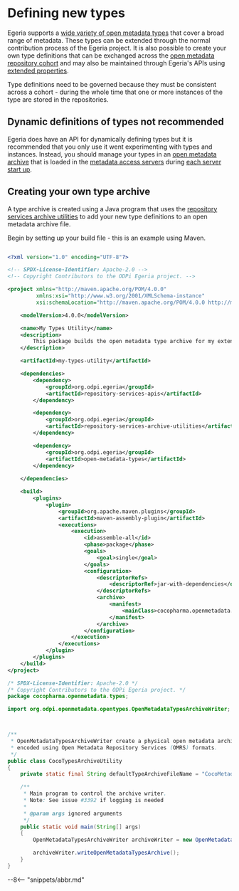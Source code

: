 <!-- SPDX-License-Identifier: CC-BY-4.0 -->
<!-- Copyright Contributors to the ODPi Egeria project 2020. -->

# Defining new types

Egeria supports a [wide variety of open metadata types](/egeria-docs/types) that cover a broad range of metadata.  These types can be extended through the normal contribution process of the Egeria project.   It is also possible to create your own type definitions that can be exchanged across the [open metadata repository cohort](/egeria-docs/concepts/cohort-member) and may also be maintained through Egeria's APIs using [extended properties](/egeria-docs/concepts/extended-properties).

Type definitions need to be governed because they must be consistent across a cohort - during the whole time that one or more instances of the type are stored in the repositories.

## Dynamic definitions of types not recommended

Egeria does have an API for dynamically defining types but it is recommended that you only use it went experimenting with types and instances.  Instead, you should manage your types in an [open metadata archive](/egeria-docs/concepts/open-metadata-archive) that is loaded in the [metadata access servers](/egeria-docs/concepts/metadata-access-servers) during [each server start up](/egeria-docs/guides/admin/servers/configuring-a-metadata-access-store/#configure-metadata-to-load-on-startup).

## Creating your own type archive

A type archive is created using a Java program that uses the [repository services archive utilities](https://github.com/odpi/egeria/tree/master/open-metadata-implementation/repository-services/repository-services-archive-utilities) to add your new type definitions to an open metadata archive file.



Begin by setting up your build file - this is an example using Maven.

```xml

<?xml version="1.0" encoding="UTF-8"?>

<!-- SPDX-License-Identifier: Apache-2.0 -->
<!-- Copyright Contributors to the ODPi Egeria project. -->

<project xmlns="http://maven.apache.org/POM/4.0.0"
         xmlns:xsi="http://www.w3.org/2001/XMLSchema-instance"
         xsi:schemaLocation="http://maven.apache.org/POM/4.0.0 http://maven.apache.org/xsd/maven-4.0.0.xsd">

    <modelVersion>4.0.0</modelVersion>

    <name>My Types Utility</name>
    <description>
        This package builds the open metadata type archive for my extended types.
    </description>

    <artifactId>my-types-utility</artifactId>

    <dependencies>
        <dependency>
            <groupId>org.odpi.egeria</groupId>
            <artifactId>repository-services-apis</artifactId>
        </dependency>

        <dependency>
            <groupId>org.odpi.egeria</groupId>
            <artifactId>repository-services-archive-utilities</artifactId>
        </dependency>

        <dependency>
            <groupId>org.odpi.egeria</groupId>
            <artifactId>open-metadata-types</artifactId>
        </dependency>
    
    </dependencies>

    <build>
        <plugins>
            <plugin>
                <groupId>org.apache.maven.plugins</groupId>
                <artifactId>maven-assembly-plugin</artifactId>
                <executions>
                    <execution>
                        <id>assemble-all</id>
                        <phase>package</phase>
                        <goals>
                            <goal>single</goal>
                        </goals>
                        <configuration>
                            <descriptorRefs>
                                <descriptorRef>jar-with-dependencies</descriptorRef>
                            </descriptorRefs>
                            <archive>
                                <manifest>
                                    <mainClass>cocopharma.openmetadata.types.CocoTypesArchiveUtility</mainClass>
                                </manifest>
                            </archive>
                        </configuration>
                    </execution>
                </executions>
            </plugin>
        </plugins>
    </build>
</project>
```

```java
/* SPDX-License-Identifier: Apache-2.0 */
/* Copyright Contributors to the ODPi Egeria project. */
package cocopharma.openmetadata.types;

import org.odpi.openmetadata.opentypes.OpenMetadataTypesArchiveWriter;



/**
 * OpenMetadataTypesArchiveWriter create a physical open metadata archive file for the supplied open metadata archives
 * encoded using Open Metadata Repository Services (OMRS) formats.
 */
public class CocoTypesArchiveUtility
{
    private static final String defaultTypeArchiveFileName = "CocoMetadataTypes.json";

    /**
     * Main program to control the archive writer.
     * Note: See issue #3392 if logging is needed
     *
     * @param args ignored arguments
     */
    public static void main(String[] args)
    {
        OpenMetadataTypesArchiveWriter archiveWriter = new OpenMetadataTypesArchiveWriter();

        archiveWriter.writeOpenMetadataTypesArchive();
    }
}
```

--8<-- "snippets/abbr.md"
